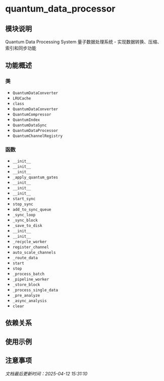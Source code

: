 # quantum_data_processor

## 模块说明
Quantum Data Processing System
量子数据处理系统 - 实现数据转换、压缩、索引和同步功能

## 功能概述

### 类

- `QuantumDataConverter`
- `LRUCache`
- `class`
- `QuantumDataConverter`
- `QuantumCompressor`
- `QuantumIndex`
- `QuantumDataSync`
- `QuantumDataProcessor`
- `QuantumChannelRegistry`

### 函数

- `__init__`
- `__init__`
- `__init__`
- `_apply_quantum_gates`
- `__init__`
- `__init__`
- `__init__`
- `start_sync`
- `stop_sync`
- `add_to_sync_queue`
- `_sync_loop`
- `_sync_block`
- `_save_to_disk`
- `__init__`
- `__init__`
- `_recycle_worker`
- `register_channel`
- `auto_scale_channels`
- `_route_data`
- `start`
- `stop`
- `_process_batch`
- `_pipeline_worker`
- `_store_block`
- `_process_single_data`
- `_pre_analyze`
- `_async_analysis`
- `clear`

## 依赖关系

## 使用示例

## 注意事项

*文档最后更新时间：2025-04-12 15:31:10*